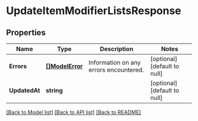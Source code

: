 # UpdateItemModifierListsResponse

## Properties
Name | Type | Description | Notes
------------ | ------------- | ------------- | -------------
**Errors** | [**[]ModelError**](Error.md) | Information on any errors encountered. | [optional] [default to null]
**UpdatedAt** | **string** |  | [optional] [default to null]

[[Back to Model list]](../README.md#documentation-for-models) [[Back to API list]](../README.md#documentation-for-api-endpoints) [[Back to README]](../README.md)

